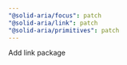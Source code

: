 ```yaml
---
"@solid-aria/focus": patch
"@solid-aria/link": patch
"@solid-aria/primitives": patch
---
```


Add link package

